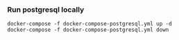 ### Run postgresql locally

```
docker-compose -f docker-compose-postgresql.yml up -d
docker-compose -f docker-compose-postgresql.yml down
```